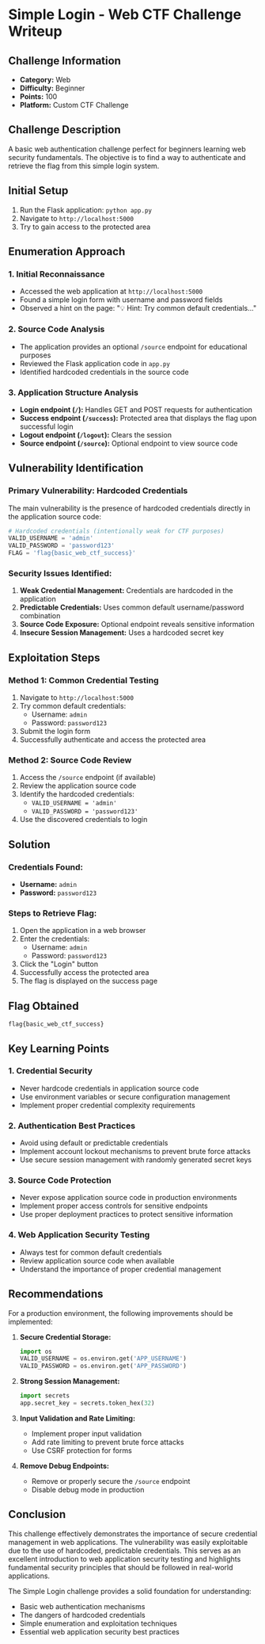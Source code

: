 # Simple Login - Web CTF Challenge Writeup

## Challenge Information
- **Category:** Web
- **Difficulty:** Beginner
- **Points:** 100
- **Platform:** Custom CTF Challenge

## Challenge Description
A basic web authentication challenge perfect for beginners learning web security fundamentals. The objective is to find a way to authenticate and retrieve the flag from this simple login system.

## Initial Setup
1. Run the Flask application: `python app.py`
2. Navigate to `http://localhost:5000`
3. Try to gain access to the protected area

## Enumeration Approach

### 1. Initial Reconnaissance
- Accessed the web application at `http://localhost:5000`
- Found a simple login form with username and password fields
- Observed a hint on the page: "💡 Hint: Try common default credentials..."

### 2. Source Code Analysis
- The application provides an optional `/source` endpoint for educational purposes
- Reviewed the Flask application code in `app.py`
- Identified hardcoded credentials in the source code

### 3. Application Structure Analysis
- **Login endpoint (`/`):** Handles GET and POST requests for authentication
- **Success endpoint (`/success`):** Protected area that displays the flag upon successful login
- **Logout endpoint (`/logout`):** Clears the session
- **Source endpoint (`/source`):** Optional endpoint to view source code

## Vulnerability Identification

### Primary Vulnerability: Hardcoded Credentials
The main vulnerability is the presence of hardcoded credentials directly in the application source code:

```python
# Hardcoded credentials (intentionally weak for CTF purposes)
VALID_USERNAME = 'admin'
VALID_PASSWORD = 'password123'
FLAG = 'flag{basic_web_ctf_success}'
```

### Security Issues Identified:
1. **Weak Credential Management:** Credentials are hardcoded in the application
2. **Predictable Credentials:** Uses common default username/password combination
3. **Source Code Exposure:** Optional endpoint reveals sensitive information
4. **Insecure Session Management:** Uses a hardcoded secret key

## Exploitation Steps

### Method 1: Common Credential Testing
1. Navigate to `http://localhost:5000`
2. Try common default credentials:
   - Username: `admin`
   - Password: `password123`
3. Submit the login form
4. Successfully authenticate and access the protected area

### Method 2: Source Code Review
1. Access the `/source` endpoint (if available)
2. Review the application source code
3. Identify the hardcoded credentials:
   - `VALID_USERNAME = 'admin'`
   - `VALID_PASSWORD = 'password123'`
4. Use the discovered credentials to login

## Solution

### Credentials Found:
- **Username:** `admin`
- **Password:** `password123`

### Steps to Retrieve Flag:
1. Open the application in a web browser
2. Enter the credentials:
   - Username: `admin`
   - Password: `password123`
3. Click the "Login" button
4. Successfully access the protected area
5. The flag is displayed on the success page

## Flag Obtained
```
flag{basic_web_ctf_success}
```

## Key Learning Points

### 1. Credential Security
- Never hardcode credentials in application source code
- Use environment variables or secure configuration management
- Implement proper credential complexity requirements

### 2. Authentication Best Practices
- Avoid using default or predictable credentials
- Implement account lockout mechanisms to prevent brute force attacks
- Use secure session management with randomly generated secret keys

### 3. Source Code Protection
- Never expose application source code in production environments
- Implement proper access controls for sensitive endpoints
- Use proper deployment practices to protect sensitive information

### 4. Web Application Security Testing
- Always test for common default credentials
- Review application source code when available
- Understand the importance of proper credential management

## Recommendations

For a production environment, the following improvements should be implemented:

1. **Secure Credential Storage:**
   ```python
   import os
   VALID_USERNAME = os.environ.get('APP_USERNAME')
   VALID_PASSWORD = os.environ.get('APP_PASSWORD')
   ```

2. **Strong Session Management:**
   ```python
   import secrets
   app.secret_key = secrets.token_hex(32)
   ```

3. **Input Validation and Rate Limiting:**
   - Implement proper input validation
   - Add rate limiting to prevent brute force attacks
   - Use CSRF protection for forms

4. **Remove Debug Endpoints:**
   - Remove or properly secure the `/source` endpoint
   - Disable debug mode in production

## Conclusion

This challenge effectively demonstrates the importance of secure credential management in web applications. The vulnerability was easily exploitable due to the use of hardcoded, predictable credentials. This serves as an excellent introduction to web application security testing and highlights fundamental security principles that should be followed in real-world applications.

The Simple Login challenge provides a solid foundation for understanding:
- Basic web authentication mechanisms
- The dangers of hardcoded credentials
- Simple enumeration and exploitation techniques
- Essential web application security best practices
